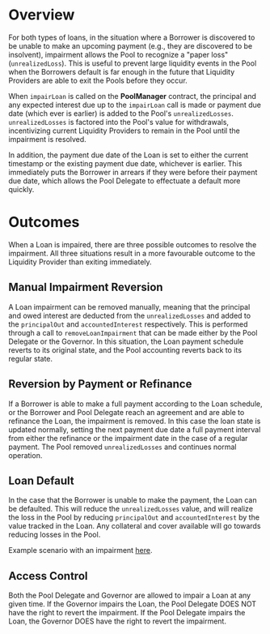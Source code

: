 # Overview

For both types of loans, in the situation where a Borrower is discovered to be unable to make an upcoming payment (e.g., they are discovered to be insolvent), impairment allows the Pool to recognize a "paper loss" (`unrealizedLoss`). This is useful to prevent large liquidity events in the Pool when the Borrowers default is far enough in the future that Liquidity Providers are able to exit the Pools before they occur.

When `impairLoan` is called on the **PoolManager** contract, the principal and any expected interest due up to the `impairLoan` call is made or payment due date (which ever is earlier) is added to the Pool's `unrealizedLosses`. `unrealizedLosses` is factored into the Pool's value for withdrawals, incentivizing current Liquidity Providers to remain in the Pool until the impairment is resolved.

In addition, the payment due date of the Loan is set to either the current timestamp or the existing payment due date, whichever is earlier. This immediately puts the Borrower in arrears if they were before their payment due date, which allows the Pool Delegate to effectuate a default more quickly.

# Outcomes

When a Loan is impaired, there are three possible outcomes to resolve the impairment. All three situations result in a more favourable outcome to the Liquidity Provider than exiting immediately.

## Manual Impairment Reversion

A Loan impairment can be removed manually, meaning that the principal and owed interest are deducted from the `unrealizedLosses` and added to the `principalOut` and `accountedInterest` respectively. This is performed through a call to `removeLoanImpairment` that can be made either by the Pool Delegate or the Governor. In this situation, the Loan payment schedule reverts to its original state, and the Pool accounting reverts back to its regular state.

## Reversion by Payment or Refinance

If a Borrower is able to make a full payment according to the Loan schedule, or the Borrower and Pool Delegate reach an agreement and are able to refinance the Loan, the impairment is removed. In this case the loan state is updated normally, setting the next payment due date a full payment interval from either the refinance or the impairment date in the case of a regular payment. The Pool removed `unrealizedLosses` and continues normal operation.

## Loan Default

In the case that the Borrower is unable to make the payment, the Loan can be defaulted. This will reduce the `unrealizedLosses` value, and will realize the loss in the Pool by reducing `principalOut` and `accountedInterest` by the value tracked in the Loan. Any collateral and cover available will go towards reducing losses in the Pool.

Example scenario with an impairment [here](../pools/accounting/pool-accounting.md).

## Access Control
Both the Pool Delegate and Governor are allowed to impair a Loan at any given time. If the Governor impairs the Loan, the Pool Delegate DOES NOT have the right to revert the impairment. If the Pool Delegate impairs the Loan, the Governor DOES have the right to revert the impairment.
